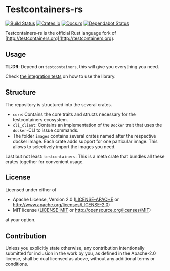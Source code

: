 # Testcontainers-rs

[![Build Status](https://travis-ci.org/testcontainers/testcontainers-rs.svg?branch=master)](https://travis-ci.org/testcontainers/testcontainers-rs)
[![Crates.io](https://img.shields.io/crates/v/testcontainers.svg)](https://crates.io/crates/testcontainers)
[![Docs.rs](https://docs.rs/testcontainers/badge.svg)](https://docs.rs/testcontainers)
[![Dependabot Status](https://api.dependabot.com/badges/status?host=github&repo=testcontainers/testcontainers-rs)](https://dependabot.com)

Testcontainers-rs is the official Rust language fork of [http://testcontainers.org](http://testcontainers.org).

## Usage

**TL:DR**: Depend on `testcontainers`, this will give you everything you need.

Check [the integration tests](./testcontainers/tests) on how to use the library.

## Structure

The repository is structured into the several crates.

- `core`: Contains the core traits and structs necessary for the testcontainers ecosystem.
- `cli_client`: Contains an implementation of the `Docker` trait that uses the `docker`-CLI to issue commands.
- The folder `images` contains several crates named after the respective docker image. Each crate adds support for one particular image. This allows to selectively import the images you need.

Last but not least:
`testcontainers`: This is a meta crate that bundles all these crates together for convenient usage.

## License

Licensed under either of

 * Apache License, Version 2.0
   ([LICENSE-APACHE](LICENSE-Apache-2.0) or http://www.apache.org/licenses/LICENSE-2.0)
 * MIT license
   ([LICENSE-MIT](LICENSE-MIT) or http://opensource.org/licenses/MIT)

at your option.

## Contribution

Unless you explicitly state otherwise, any contribution intentionally submitted
for inclusion in the work by you, as defined in the Apache-2.0 license, shall be
dual licensed as above, without any additional terms or conditions.
